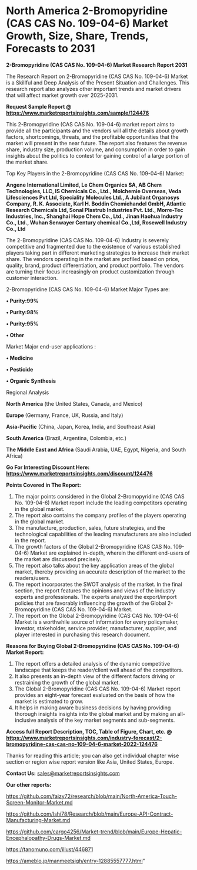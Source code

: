 # North America 2-Bromopyridine (CAS CAS No. 109-04-6) Market Growth, Size, Share, Trends, Forecasts to 2031

<strong>2-Bromopyridine (CAS CAS No. 109-04-6) Market Research Report 2031</strong>

The Research Report on 2-Bromopyridine (CAS CAS No. 109-04-6) Market is a Skillful and Deep Analysis of the Present Situation and Challenges. This research report also analyzes other important trends and market drivers that will affect market growth over 2025-2031.

<strong>Request Sample Report @ <a href=https://www.marketreportsinsights.com/sample/124476>https://www.marketreportsinsights.com/sample/124476</a></strong>

This 2-Bromopyridine (CAS CAS No. 109-04-6) market report aims to provide all the participants and the vendors will all the details about growth factors, shortcomings, threats, and the profitable opportunities that the market will present in the near future. The report also features the revenue share, industry size, production volume, and consumption in order to gain insights about the politics to contest for gaining control of a large portion of the market share.

Top Key Players in the 2-Bromopyridine (CAS CAS No. 109-04-6) Market:

<strong>Angene International Limited, Le Chem Organics SA, AB Chem Technologies, LLC, IS Chemicals Co., Ltd., Molchemie Overseas, Veda Lifesciences Pvt Ltd, Speciality Molecules Ltd., A Jubilant Organosys Company, R. K. Associate, Karl H. Boddin Chemiehandel GmbH, Atlantic Research Chemicals Ltd, Sonal Plastrub Industries Pvt. Ltd., Morre-Tec Industries, Inc., Shanghai Hope Chem Co., Ltd., Jinan Haohua Industry Co., Ltd., Wuhan Senwayer Century chemical Co.,Ltd, Rosewell Industry Co., Ltd</strong>

The 2-Bromopyridine (CAS CAS No. 109-04-6) Industry is severely competitive and fragmented due to the existence of various established players taking part in different marketing strategies to increase their market share. The vendors operating in the market are profiled based on price, quality, brand, product differentiation, and product portfolio. The vendors are turning their focus increasingly on product customization through customer interaction.

2-Bromopyridine (CAS CAS No. 109-04-6) Market Major Types are:

<strong>• Purity:99%

• Purity:98%

• Purity:95%

• Other</strong>

Market Major end-user applications :

<strong>• Medicine

• Pesticide

• Organic Synthesis</strong>

Regional Analysis

</u><strong><b>North America</b></strong> (the United States, Canada, and Mexico)

<strong><b>Europe </b></strong>(Germany, France, UK, Russia, and Italy)

<strong><b>Asia-Pacific</b></strong> (China, Japan, Korea, India, and Southeast Asia)

<strong><b>South America</b></strong> (Brazil, Argentina, Colombia, etc.)

<strong><b>The Middle East and Africa</b></strong> (Saudi Arabia, UAE, Egypt, Nigeria, and South Africa)

<strong>Go For Interesting Discount Here: <a href=https://www.marketreportsinsights.com/discount/124476>https://www.marketreportsinsights.com/discount/124476</a></strong>

<strong>Points Covered in The Report:</strong>
<ol>
  <li>The major points considered in the Global 2-Bromopyridine (CAS CAS No. 109-04-6) Market report include the leading competitors operating in the global market.</li>
  <li>The report also contains the company profiles of the players operating in the global market.</li>
  <li>The manufacture, production, sales, future strategies, and the technological capabilities of the leading manufacturers are also included in the report.</li>
  <li>The growth factors of the Global 2-Bromopyridine (CAS CAS No. 109-04-6) Market are explained in-depth, wherein the different end-users of the market are discussed precisely.</li>
  <li>The report also talks about the key application areas of the global market, thereby providing an accurate description of the market to the readers/users.</li>
  <li>The report incorporates the SWOT analysis of the market. In the final section, the report features the opinions and views of the industry experts and professionals. The experts analyzed the export/import policies that are favorably influencing the growth of the Global 2-Bromopyridine (CAS CAS No. 109-04-6) Market.</li>
  <li>The report on the Global 2-Bromopyridine (CAS CAS No. 109-04-6) Market is a worthwhile source of information for every policymaker, investor, stakeholder, service provider, manufacturer, supplier, and player interested in purchasing this research document.</li>
</ol>
<strong>Reasons for Buying Global 2-Bromopyridine (CAS CAS No. 109-04-6) Market Report:</strong>

<ol>
  <li>The report offers a detailed analysis of the dynamic competitive landscape that keeps the reader/client well ahead of the competitors.</li>
  <li>It also presents an in-depth view of the different factors driving or restraining the growth of the global market.</li>
  <li>The Global 2-Bromopyridine (CAS CAS No. 109-04-6) Market report provides an eight-year forecast evaluated on the basis of how the market is estimated to grow.</li>
  <li>It helps in making aware business decisions by having providing thorough insights insights into the global market and by making an all-inclusive analysis of the key market segments and sub-segments.</li>
</ol>
<strong>Access full Report Description, TOC, Table of Figure, Chart, etc. @ <a href=https://www.marketreportsinsights.com/industry-forecast/2-bromopyridine-cas-cas-no-109-04-6-market-2022-124476>https://www.marketreportsinsights.com/industry-forecast/2-bromopyridine-cas-cas-no-109-04-6-market-2022-124476</a></strong>


Thanks for reading this article; you can also get individual chapter wise section or region wise report version like Asia, United States, Europe.

<strong>Contact Us:</strong>
sales@marketreportsinsights.com

<strong>Our other reports:</strong>

<a href=https://github.com/faizy72/research/blob/main/North-America-Touch-Screen-Monitor-Market.md>https://github.com/faizy72/research/blob/main/North-America-Touch-Screen-Monitor-Market.md</a>

<a href=https://github.com/Ishi78/Research/blob/main/Europe-API-Contract-Manufacturing-Market.md>https://github.com/Ishi78/Research/blob/main/Europe-API-Contract-Manufacturing-Market.md</a>

<a href=https://github.com/cargo4256/Market-trend/blob/main/Europe-Hepatic-Encephalopathy-Drugs-Market.md>https://github.com/cargo4256/Market-trend/blob/main/Europe-Hepatic-Encephalopathy-Drugs-Market.md</a>

<a href=https://tanomuno.com/illust/446871>https://tanomuno.com/illust/446871</a>

<a href=https://ameblo.jp/manmeetsigh/entry-12885557777.html>https://ameblo.jp/manmeetsigh/entry-12885557777.html</a>"
